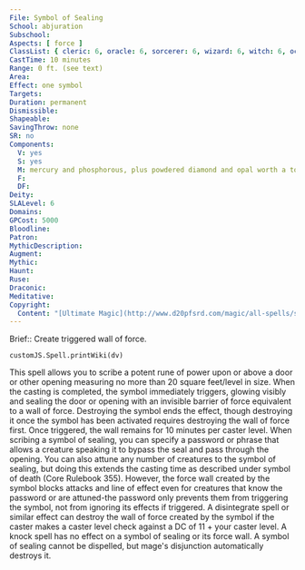 ```yaml
---
File: Symbol of Sealing
School: abjuration
Subschool: 
Aspects: [ force ]
ClassList: { cleric: 6, oracle: 6, sorcerer: 6, wizard: 6, witch: 6, occultist: 4 }
CastTime: 10 minutes
Range: 0 ft. (see text)
Area: 
Effect: one symbol
Targets: 
Duration: permanent
Dismissible: 
Shapeable: 
SavingThrow: none
SR: no
Components:
  V: yes
  S: yes
  M: mercury and phosphorous, plus powdered diamond and opal worth a total of 5,000 gp
  F: 
  DF: 
Deity: 
SLALevel: 6
Domains: 
GPCost: 5000
Bloodline: 
Patron: 
MythicDescription: 
Augment: 
Mythic: 
Haunt: 
Ruse: 
Draconic: 
Meditative: 
Copyright:
  Content: "[Ultimate Magic](http://www.d20pfsrd.com/magic/all-spells/s/symbol-of-sealing)"
---
```

Brief:: Create triggered wall of force.

```dataviewjs
customJS.Spell.printWiki(dv)
```

This spell allows you to scribe a potent rune of power upon or above a door or other opening measuring no more than 20 square feet/level in size. When the casting is completed, the symbol immediately triggers, glowing visibly and sealing the door or opening with an invisible barrier of force equivalent to a wall of force. Destroying the symbol ends the effect, though destroying it once the symbol has been activated requires destroying the wall of force first. Once triggered, the wall remains for 10 minutes per caster level.  When scribing a symbol of sealing, you can specify a password or phrase that allows a creature speaking it to bypass the seal and pass through the opening. You can also attune any number of creatures to the symbol of sealing, but doing this extends the casting time as described under symbol of death (Core Rulebook 355). However, the force wall created by the symbol blocks attacks and line of effect even for creatures that know the password or are attuned-the password only prevents them from triggering the symbol, not from ignoring its effects if triggered.  A disintegrate spell or similar effect can destroy the wall of force created by the symbol if the caster makes a caster level check against a DC of 11 + your caster level. A knock spell has no effect on a symbol of sealing or its force wall. A symbol of sealing cannot be dispelled, but mage's disjunction automatically destroys it.
